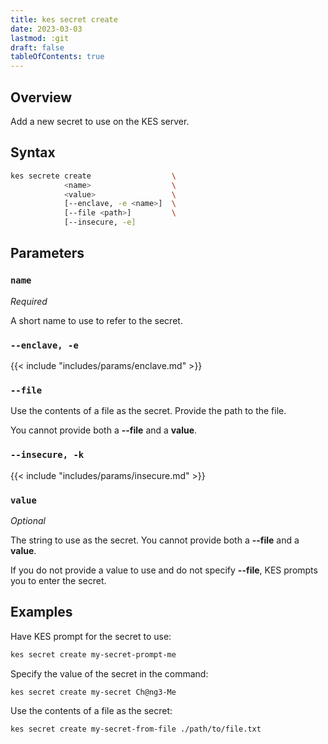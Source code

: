 ```yaml
---
title: kes secret create
date: 2023-03-03
lastmod: :git
draft: false
tableOfContents: true
---
```


## Overview

Add a new secret to use on the KES server.

## Syntax

```sh
kes secrete create                  \
            <name>                  \
            <value>                 \
            [--enclave, -e <name>]  \
            [--file <path>]         \
            [--insecure, -e]
```

## Parameters

### `name`

_Required_

A short name to use to refer to the secret.

### `--enclave, -e`

{{< include "includes/params/enclave.md" >}}

### `--file`

Use the contents of a file as the secret.
Provide the path to the file.

You cannot provide both a **--file** and a **value**.

### `--insecure, -k`

{{< include "includes/params/insecure.md" >}}

### `value`

_Optional_

The string to use as the secret.
You cannot provide both a **--file** and a **value**.

If you do not provide a value to use and do not specify **--file**, KES prompts you to enter the secret.

## Examples

Have KES prompt for the secret to use:

```sh {.copy}
kes secret create my-secret-prompt-me
```

Specify the value of the secret in the command:

```sh {.copy}
kes secret create my-secret Ch@ng3-Me
```

Use the contents of a file as the secret:

```sh {.copy}
kes secret create my-secret-from-file ./path/to/file.txt
```
